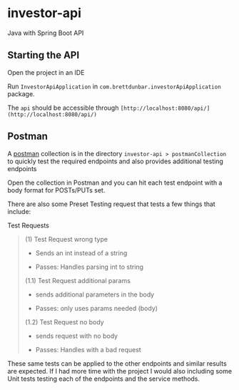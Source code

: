 
# investor-api

Java with Spring Boot API 

## Starting the API

Open the project in an IDE

Run `InvestorApiApplication` in `com.brettdunbar.investorApiApplication` package.

The `api` should be accessible through `[http://localhost:8080/api/](http://localhost:8080/api/)`

  
  

## Postman

A [postman](https://www.postman.com/downloads/) collection is in the directory `investor-api > postmanCollection` to quickly test the required endpoints and also provides additional testing endpoints

  

Open the collection in Postman and you can hit each test endpoint with a body format for POSTs/PUTs set.

  

There are also some Preset Testing request that tests a few things that include:

Test Requests

> (1) Test Request wrong type
> 
> - Sends an int instead of a string
> 
> - Passes: Handles parsing int to string
> 
> (1.1) Test Request additional params
> 
> - sends additional parameters in the body
> 
> - Passes: only uses params needed (body)
> 
> (1.2) Test Request no body
> 
> - sends request with no body
> 
> - Passes: Handles with a bad request

These same tests can be applied to the other endpoints and similar results are expected. 
If I had more time with the project I would also including some Unit tests testing each of the endpoints and the service methods.
